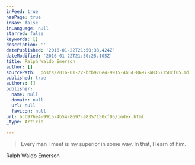 ```yaml
---
inFeed: true
hasPage: true
inNav: false
inLanguage: null
starred: false
keywords: []
description: ''
datePublished: '2016-01-22T21:50:33.424Z'
dateModified: '2016-01-22T21:50:25.105Z'
title: Ralph Waldo Emerson
author: []
sourcePath: _posts/2016-01-22-bcb976e4-9915-4b54-8697-a8357150cf05.md
published: true
authors: []
publisher:
  name: null
  domain: null
  url: null
  favicon: null
url: bcb976e4-9915-4b54-8697-a8357150cf05/index.html
_type: Article

---
```

> Every man I meet is my superior in some way. In that, I learn of him.

Ralph Waldo Emerson